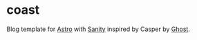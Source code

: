 # coast

Blog template for [Astro](https://astro.build) with [Sanity](https://sanity.io) inspired by Casper by [Ghost](https://ghost.org).
